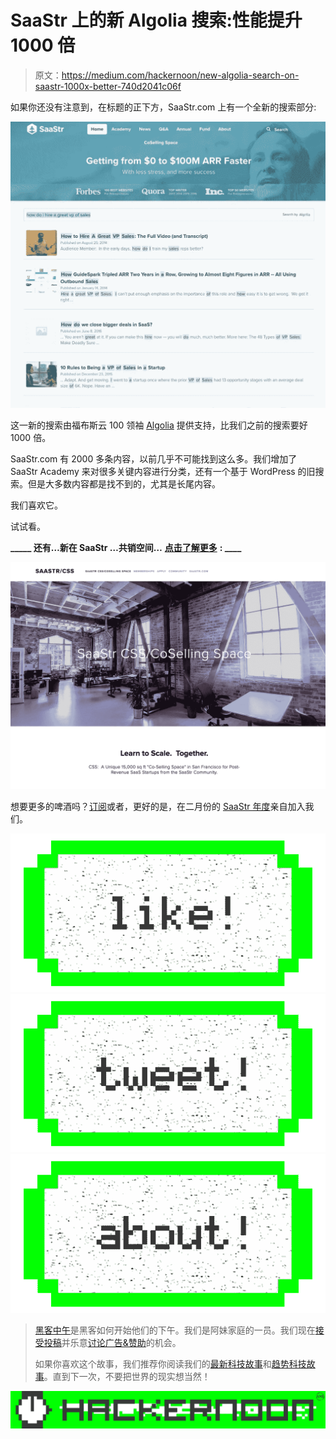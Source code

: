 # SaaStr 上的新 Algolia 搜索:性能提升 1000 倍

> 原文：<https://medium.com/hackernoon/new-algolia-search-on-saastr-1000x-better-740d2041c06f>

如果你还没有注意到，在标题的正下方，SaaStr.com 上有一个全新的搜索部分:

![](img/379cbc74e693c8373f5adede82ce10b7.png)

这一新的搜索由福布斯云 100 领袖 [Algolia](https://www.saastr.com/eating-my-own-saastr-dogfood-why-i-invested-in-aloglia-search-as-a-service/) 提供支持，比我们之前的搜索要好 1000 倍。

SaaStr.com 有 2000 多条内容，以前几乎不可能找到这么多。我们增加了 SaaStr Academy 来对很多关键内容进行分类，还有一个基于 WordPress 的旧搜索。但是大多数内容都是找不到的，尤其是长尾内容。

我们喜欢它。

试试看。

**_____ 还有…新在 SaaStr …共销空间…** [**点击了解更多**](http://www.cosellingspace.com/) **: ____**

![](img/32b8081b56171a4807f45ecb8a9a0b9d.png)

想要更多的啤酒吗？[订阅](https://www.saastr.com/subscribe/?utm_source=medium&utm_medium=article&utm_campaign=jl)或者，更好的是，在二月份的 [SaaStr 年度](http://www.saastrannual.com/?utm_source=medium&utm_medium=article&utm_campaign=jl)亲自加入我们。

[![](img/50ef4044ecd4e250b5d50f368b775d38.png)](http://bit.ly/HackernoonFB)[![](img/979d9a46439d5aebbdcdca574e21dc81.png)](https://goo.gl/k7XYbx)[![](img/2930ba6bd2c12218fdbbf7e02c8746ff.png)](https://goo.gl/4ofytp)

> [黑客中午](http://bit.ly/Hackernoon)是黑客如何开始他们的下午。我们是阿妹家庭的一员。我们现在[接受投稿](http://bit.ly/hackernoonsubmission)并乐意[讨论广告&赞助](mailto:partners@amipublications.com)的机会。
> 
> 如果你喜欢这个故事，我们推荐你阅读我们的[最新科技故事](http://bit.ly/hackernoonlatestt)和[趋势科技故事](https://hackernoon.com/trending)。直到下一次，不要把世界的现实想当然！

[![](img/be0ca55ba73a573dce11effb2ee80d56.png)](https://goo.gl/Ahtev1)